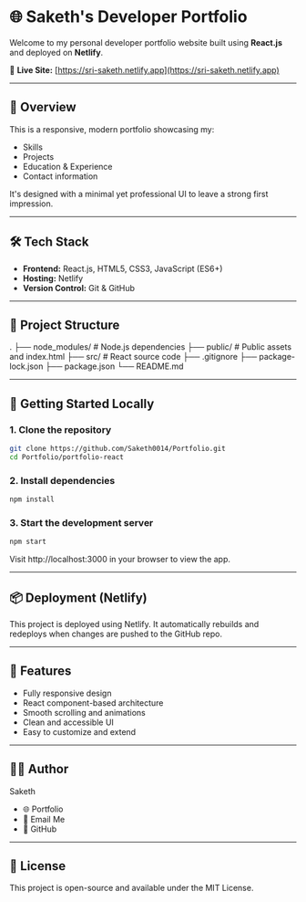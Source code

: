 # 🌐 Saketh's Developer Portfolio

Welcome to my personal developer portfolio website built using **React.js** and deployed on **Netlify**.

🔗 **Live Site:** [https://sri-saketh.netlify.app](https://sri-saketh.netlify.app)

---

## 📸 Overview

This is a responsive, modern portfolio showcasing my:
- Skills
- Projects
- Education & Experience
- Contact information

It's designed with a minimal yet professional UI to leave a strong first impression.

---

## 🛠 Tech Stack

- **Frontend:** React.js, HTML5, CSS3, JavaScript (ES6+)
- **Hosting:** Netlify
- **Version Control:** Git & GitHub

---

## 📁 Project Structure

.
├── node_modules/ # Node.js dependencies
├── public/ # Public assets and index.html
├── src/ # React source code
├── .gitignore
├── package-lock.json
├── package.json
└── README.md

---

## 🚀 Getting Started Locally

### 1. Clone the repository
```bash
git clone https://github.com/Saketh0014/Portfolio.git
cd Portfolio/portfolio-react
```

### 2. Install dependencies
```bash
npm install
```

### 3. Start the development server
```bash
npm start
```

Visit http://localhost:3000 in your browser to view the app.

---

## 📦 Deployment (Netlify)

This project is deployed using Netlify. It automatically rebuilds and redeploys when changes are pushed to the GitHub repo.

---

## 🧠 Features

- Fully responsive design
- React component-based architecture
- Smooth scrolling and animations
- Clean and accessible UI
- Easy to customize and extend

---

## 🙋‍♂️ Author

Saketh

- 🌐 Portfolio
- 📧 Email Me
- 🐙 GitHub

---

## 📜 License

This project is open-source and available under the MIT License.
